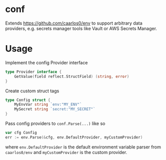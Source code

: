 # conf

Extends https://github.com/caarlos0/env to support arbitrary data providers, e.g. secrets manager tools like Vault or AWS Secrets Manager.

# Usage

Implement the config Provider interface

```go
type Provider interface {
	GetValue(field reflect.StructField) (string, error)
}
```

Create custom struct tags

```go
type Config struct {
	MyEnvVar string `env:"MY_ENV"`
	MySecret string `secret:"MY_SECRET"`
}
```

Pass config providers to `conf.Parse(...)` like so

```go
var cfg Config
err := env.Parse(&cfg, env.DefaultProvider, myCustomProvider)
```

where `env.DefaultProvider` is the default environment variable parser from `caarlos0/env` and `myCustomProvider` is the custom provider.
